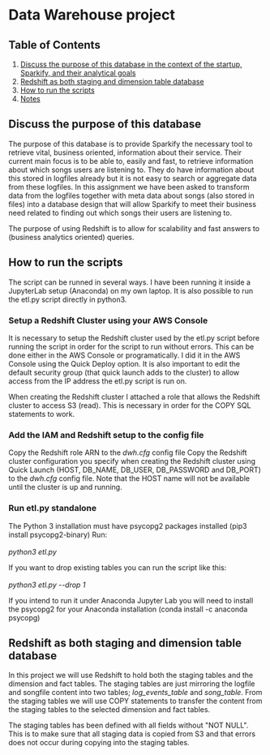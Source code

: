 # Data Warehouse project

## Table of Contents

1. [Discuss the purpose of this database in the context of the startup, Sparkify, and their analytical goals](#discuss)
2. [Redshift as both staging and dimension table database](#redshift)
3. [How to run the scripts](#run)
4. [Notes](#notes)

## <a name="discuss"></a>Discuss the purpose of this database
The purpose of this database is to provide Sparkify the necessary tool to retrieve vital, business oriented, information about their service. Their current main focus is to be able to, easily and fast, to retrieve information about which songs users are listening to. They do have information about this stored in logfiles already but it is not easy to search or aggregate data from these logfiles. In this assignment we have been asked to transform data from the logfiles together with meta data about songs (also stored in files) into a database design that will allow Sparkify to meet their business need related to finding out which songs their users are listening to.

The purpose of using Redshift is to allow for scalability and fast answers to (business analytics oriented) queries.

## <a name="run"></a>How to run the scripts
The script can be runned in several ways. I have been running it inside a JupyterLab setup (Anaconda) on my own laptop. It is also possible to run the etl.py script directly in python3.

### Setup a Redshift Cluster using your AWS Console
It is  necessary to setup the Redshift cluster used by the etl.py script before running the script in order for the script to run without errors. This can be done either in the AWS Console or programatically. I did it in the AWS Console using the Quick Deploy option. It is also important to edit the default security group (that quick launch adds to the cluster) to allow access from the IP address the etl.py script is run on.

When creating the Redshift cluster I attached a role that allows the Redshift cluster to access S3 (read). This is necessary in order for the COPY SQL statements to work.

### Add the IAM and Redshift setup to the config file
Copy the Redshift role ARN to the _dwh.cfg_ config file
Copy the Redshift cluster configuration you specify when creating the Redshift cluster using Quick Launch (HOST, DB_NAME, DB_USER, DB_PASSWORD and DB_PORT) to the _dwh.cfg_ config file. Note that the HOST name will not be available until the cluster is up and running.

### Run etl.py standalone
The Python 3 installation must have psycopg2 packages installed (pip3 install psycopg2-binary)
Run:<br/><br/>
_python3 etl.py_

If you want to drop existing tables you can run the script like this:<br/><br/>
_python3 etl.py --drop 1_

If you intend to run it under Anaconda Jupyter Lab you will need to install the psycopg2 for your Anaconda installation (conda install -c anaconda psycopg)

## <a name="redshift"></a>Redshift as both staging and dimension table database
In this project we will use Redshift to hold both the staging tables and the dimension and fact tables. The staging tables are just mirroring the logfile and songfile content into two tables; *log_events_table* and *song_table*. From the staging tables we will use COPY statements to transfer the content from the staging tables to the selected dimension and fact tables.

The staging tables has been defined with all fields without "NOT NULL". This is to make sure that all staging data is copied from S3 and that errors does not occur during copying into the staging tables.


